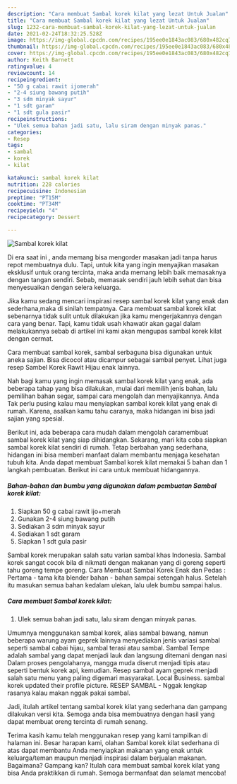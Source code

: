 ```yaml
---
description: "Cara membuat Sambal korek kilat yang lezat Untuk Jualan"
title: "Cara membuat Sambal korek kilat yang lezat Untuk Jualan"
slug: 1232-cara-membuat-sambal-korek-kilat-yang-lezat-untuk-jualan
date: 2021-02-24T18:32:25.528Z
image: https://img-global.cpcdn.com/recipes/195ee0e1843ac083/680x482cq70/sambal-korek-kilat-foto-resep-utama.jpg
thumbnail: https://img-global.cpcdn.com/recipes/195ee0e1843ac083/680x482cq70/sambal-korek-kilat-foto-resep-utama.jpg
cover: https://img-global.cpcdn.com/recipes/195ee0e1843ac083/680x482cq70/sambal-korek-kilat-foto-resep-utama.jpg
author: Keith Barnett
ratingvalue: 4
reviewcount: 14
recipeingredient:
- "50 g cabai rawit ijomerah"
- "2-4 siung bawang putih"
- "3 sdm minyak sayur"
- "1 sdt garam"
- "1 sdt gula pasir"
recipeinstructions:
- "Ulek semua bahan jadi satu, lalu siram dengan minyak panas."
categories:
- Resep
tags:
- sambal
- korek
- kilat

katakunci: sambal korek kilat 
nutrition: 228 calories
recipecuisine: Indonesian
preptime: "PT15M"
cooktime: "PT34M"
recipeyield: "4"
recipecategory: Dessert

---
```



![Sambal korek kilat](https://img-global.cpcdn.com/recipes/195ee0e1843ac083/680x482cq70/sambal-korek-kilat-foto-resep-utama.jpg)

Di era  saat ini , anda memang bisa mengorder masakan jadi tanpa harus repot membuatnya dulu. Tapi, untuk kita yang ingin menyajikan masakan eksklusif untuk orang tercinta, maka anda memang lebih baik memasaknya dengan tangan sendiri. Sebab, memasak sendiri jauh lebih sehat dan bisa menyesuaikan dengan selera keluarga.

Jika kamu sedang mencari inspirasi resep sambal korek kilat yang enak dan sederhana,maka di sinilah tempatnya. Cara membuat sambal korek kilat  sebenarnya tidak sulit untuk dilakukan jika kamu mengerjakannya dengan cara yang benar. Tapi, kamu tidak usah khawatir akan gagal dalam melakukannya 
sebab di artikel ini kami akan mengupas sambal korek kilat dengan cermat.  

Cara membuat sambal korek, sambal serbaguna bisa digunakan untuk aneka sajian. Bisa dicocol atau dicampur sebagai sambal penyet. Lihat juga resep Sambel Korek Rawit Hijau enak lainnya.

Nah bagi kamu yang ingin memasak sambal korek kilat yang enak, ada beberapa tahap yang bisa dilakukan, mulai dari memilih jenis bahan, lalu pemilihan bahan segar, sampai cara mengolah dan menyajikannya. Anda Tak perlu pusing kalau mau menyiapkan sambal korek kilat yang enak di rumah. Karena, asalkan kamu  tahu caranya, maka hidangan ini bisa jadi sajian yang spesial.

Berikut ini, ada beberapa cara mudah dalam mengolah caramembuat sambal korek kilat yang siap dihidangkan. Sekarang, mari kita coba siapkan sambal korek kilat sendiri di rumah. Tetap berbahan yang sederhana, hidangan ini bisa memberi manfaat dalam membantu menjaga kesehatan tubuh kita. Anda dapat membuat Sambal korek kilat memakai 5 bahan dan 1 langkah pembuatan. Berikut ini cara untuk membuat hidangannya.

<!--inarticleads1-->

##### Bahan-bahan dan bumbu yang digunakan dalam pembuatan Sambal korek kilat:

1. Siapkan 50 g cabai rawit ijo+merah
1. Gunakan 2-4 siung bawang putih
1. Sediakan 3 sdm minyak sayur
1. Sediakan 1 sdt garam
1. Siapkan 1 sdt gula pasir


Sambal korek merupakan salah satu varian sambal khas Indonesia. Sambal korek sangat cocok bila di nikmati dengan makanan yang di goreng seperti tahu goreng tempe goreng. Cara Membuat Sambal Korek Enak dan Pedas : Pertama - tama kita blender bahan - bahan sampai setengah halus. Setelah itu masukan semua bahan kedalam ulekan, lalu ulek bumbu sampai halus. 

<!--inarticleads2-->

##### Cara membuat Sambal korek kilat:

1. Ulek semua bahan jadi satu, lalu siram dengan minyak panas.


Umumnya menggunakan sambal korek, alias sambal bawang, namun beberapa warung ayam geprek lainnya menyediakan jenis variasi sambal seperti sambal cabai hijau, sambal terasi atau sambal. Sambal Tempe adalah sambal yang dapat menjadi lauk dan langsung ditemani dengan nasi Dalam proses pengolahanya, mangga muda diserut menjadi tipis atau seperti bentuk korek api, kemudian. Resep sambal ayam geprek menjadi salah satu menu yang paling digemari masyarakat. Local Business. sambal korek updated their profile picture. RESEP SAMBAL - Nggak lengkap rasanya kalau makan nggak pakai sambal. 

Jadi, itulah artikel tentang  sambal korek kilat  yang sederhana dan gampang dilakukan versi kita. Semoga anda bisa membuatnya dengan hasil yang dapat membuat oreng tercinta di rumah senang. 

Terima kasih kamu telah menggunakan resep yang kami tampilkan di halaman ini. Besar harapan kami, olahan  Sambal korek kilat sederhana di atas dapat membantu Anda menyiapkan makanan yang enak untuk keluarga/teman maupun menjadi inspirasi dalam berjualan makanan. Bagaimana? Gampang kan? Itulah cara membuat sambal korek kilat yang bisa Anda praktikkan di rumah. Semoga bermanfaat dan selamat mencoba!

